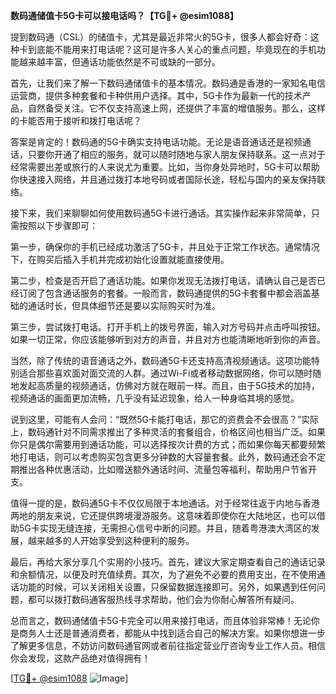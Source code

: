 **数码通储值卡5G卡可以接电话吗？【TG💪+ @esim1088】**

提到数码通（CSL）的储值卡，尤其是最近非常火的5G卡，很多人都会好奇：这种卡到底能不能用来打电话呢？这可是许多人关心的重点问题，毕竟现在的手机功能越来越丰富，但通话功能依然是不可或缺的一部分。

首先，让我们来了解一下数码通储值卡的基本情况。数码通是香港的一家知名电信运营商，提供多种套餐和卡种供用户选择。其中，5G卡作为最新一代的技术产品，自然备受关注。它不仅支持高速上网，还提供了丰富的增值服务。那么，这样的卡能否用于接听和拨打电话呢？

答案是肯定的！数码通的5G卡确实支持电话功能。无论是语音通话还是视频通话，只要你开通了相应的服务，就可以随时随地与家人朋友保持联系。这一点对于经常需要出差或旅行的人来说尤为重要。比如，当你身处异地时，5G卡可以帮助你快速接入网络，并且通过拨打本地号码或者国际长途，轻松与国内的亲友保持联络。

接下来，我们来聊聊如何使用数码通5G卡进行通话。其实操作起来非常简单，只需按照以下步骤即可：

第一步，确保你的手机已经成功激活了5G卡，并且处于正常工作状态。通常情况下，在购买后插入手机并完成初始化设置就能直接使用。

第二步，检查是否开启了通话功能。如果你发现无法拨打电话，请确认自己是否已经订阅了包含通话服务的套餐。一般而言，数码通提供的5G卡套餐中都会涵盖基础的通话时长，但具体细节还是要以实际购买时为准。

第三步，尝试拨打电话。打开手机上的拨号界面，输入对方号码并点击呼叫按钮。如果一切正常，你应该能够听到对方的声音，并且对方也能清晰地听到你的声音。

当然，除了传统的语音通话之外，数码通5G卡还支持高清视频通话。这项功能特别适合那些喜欢面对面交流的人群。通过Wi-Fi或者移动数据网络，你可以随时随地发起高质量的视频通话，仿佛对方就在眼前一样。而且，由于5G技术的加持，视频通话的画面更加流畅，几乎没有延迟现象，给人一种身临其境的感觉。

说到这里，可能有人会问：“既然5G卡能打电话，那它的资费会不会很高？”实际上，数码通针对不同需求推出了多种灵活的套餐组合，价格区间也相当广泛。如果你只是偶尔需要用到通话功能，可以选择按次计费的方式；而如果你每天都要频繁地打电话，则可以考虑购买包含更多分钟数的大容量套餐。此外，数码通还会不定期推出各种优惠活动，比如赠送额外通话时间、流量包等福利，帮助用户节省开支。

值得一提的是，数码通5G卡不仅仅局限于本地通话。对于经常往返于内地与香港两地的朋友来说，它还提供跨境漫游服务。这意味着即使你在大陆地区，也可以借助5G卡实现无缝连接，无需担心信号中断的问题。并且，随着粤港澳大湾区的发展，越来越多的人开始享受到这种便利的服务。

最后，再给大家分享几个实用的小技巧。首先，建议大家定期查看自己的通话记录和余额情况，以便及时充值续费。其次，为了避免不必要的费用支出，在不使用通话功能的时候，可以关闭相关设置，只保留数据连接即可。另外，如果遇到任何问题，都可以拨打数码通客服热线寻求帮助，他们会为你耐心解答所有疑问。

总而言之，数码通储值卡5G卡完全可以用来接打电话，而且体验非常棒！无论你是商务人士还是普通消费者，都能从中找到适合自己的解决方案。如果你想进一步了解更多信息，不妨访问数码通官网或者前往指定营业厅咨询专业工作人员。相信你会发现，这款产品绝对值得拥有！

[[TG💪+ @esim1088](https://t.me/s/esim1088) ![Image](https://i.postimg.cc/4NQfJmqS/Snipaste-2025-05-13-00-14-12.png)]